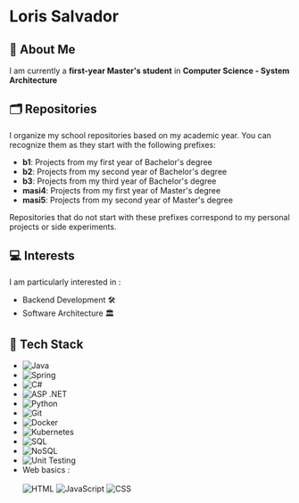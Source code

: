 # Loris Salvador

## 🌱 About Me

I am currently a **first-year Master's student** in **Computer Science - System Architecture**

##  🗂️ Repositories

I organize my school repositories based on my academic year. You can recognize them as they start with the following prefixes:

* **b1**: Projects from my first year of Bachelor's degree
* **b2**: Projects from my second year of Bachelor's degree
* **b3**: Projects from my third year of Bachelor's degree
* **masi4**: Projects from my first year of Master's degree
* **masi5**: Projects from my second year of Master's degree

Repositories that do not start with these prefixes correspond to my personal projects or side experiments.

## 💻 Interests

I am particularly interested in :

* Backend Development 🛠️
* Software Architecture 🏛️

## 🚀 Tech Stack

- ![Java](https://img.shields.io/badge/Java-ED8B00?style=for-the-badge&logo=java&logoColor=white)  
- ![Spring](https://img.shields.io/badge/Spring-6DB33F?style=for-the-badge&logo=spring&logoColor=white)
- ![C#](https://img.shields.io/badge/C%23-239120?style=for-the-badge&logo=c-sharp&logoColor=white)  
- ![ASP .NET](https://img.shields.io/badge/ASP.NET-512BD4?style=for-the-badge&logo=dotnet&logoColor=white)  
- ![Python](https://img.shields.io/badge/Python-3776AB?style=for-the-badge&logo=python&logoColor=white)
- ![Git](https://img.shields.io/badge/Git-F05032?style=for-the-badge&logo=git&logoColor=white)  
- ![Docker](https://img.shields.io/badge/Docker-2496ED?style=for-the-badge&logo=docker&logoColor=white)  
- ![Kubernetes](https://img.shields.io/badge/Kubernetes-326CE5?style=for-the-badge&logo=kubernetes&logoColor=white)  
- ![SQL](https://img.shields.io/badge/SQL-4479A1?style=for-the-badge&logo=mysql&logoColor=white)  
- ![NoSQL](https://img.shields.io/badge/NoSQL-4DB33D?style=for-the-badge&logo=mongodb&logoColor=white)  
- ![Unit Testing](https://img.shields.io/badge/Unit_Testing-6DB33F?style=for-the-badge&logo=jest&logoColor=white)  
- Web basics : <br> <br>
  ![HTML](https://img.shields.io/badge/HTML-E34F26?style=for-the-badge&logo=html5&logoColor=white) 
  ![JavaScript](https://img.shields.io/badge/JavaScript-F7DF1E?style=for-the-badge&logo=javascript&logoColor=black) 
  ![CSS](https://img.shields.io/badge/CSS-1572B6?style=for-the-badge&logo=css3&logoColor=white)

